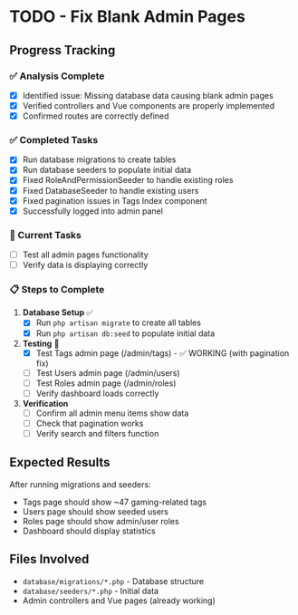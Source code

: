 # TODO - Fix Blank Admin Pages

## Progress Tracking

### ✅ Analysis Complete
- [x] Identified issue: Missing database data causing blank admin pages
- [x] Verified controllers and Vue components are properly implemented
- [x] Confirmed routes are correctly defined

### ✅ Completed Tasks
- [x] Run database migrations to create tables
- [x] Run database seeders to populate initial data
- [x] Fixed RoleAndPermissionSeeder to handle existing roles
- [x] Fixed DatabaseSeeder to handle existing users
- [x] Fixed pagination issues in Tags Index component
- [x] Successfully logged into admin panel

### 🔄 Current Tasks
- [ ] Test all admin pages functionality
- [ ] Verify data is displaying correctly

### 📋 Steps to Complete
1. **Database Setup** ✅
   - [x] Run `php artisan migrate` to create all tables
   - [x] Run `php artisan db:seed` to populate initial data
   
2. **Testing** 🔄
   - [x] Test Tags admin page (/admin/tags) - ✅ WORKING (with pagination fix)
   - [ ] Test Users admin page (/admin/users) 
   - [ ] Test Roles admin page (/admin/roles)
   - [ ] Verify dashboard loads correctly

3. **Verification**
   - [ ] Confirm all admin menu items show data
   - [ ] Check that pagination works
   - [ ] Verify search and filters function

## Expected Results
After running migrations and seeders:
- Tags page should show ~47 gaming-related tags
- Users page should show seeded users
- Roles page should show admin/user roles
- Dashboard should display statistics

## Files Involved
- `database/migrations/*.php` - Database structure
- `database/seeders/*.php` - Initial data
- Admin controllers and Vue pages (already working)
